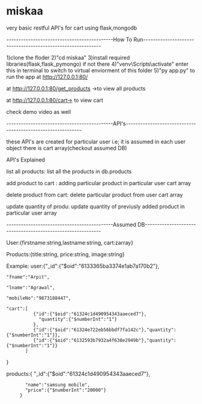 # miskaa
 very basic restful API's for cart using flask,mongodb

--------------------------------------------How To Run------------------------------------------------------------

1)clone the floder 
2)"cd miskaa"
3)install required libraries(flask,flask_pymongo) if not there
4)"venv\Scripts\activate" enter this in terminal to switch to virtual enviorment of this folder
5)"py app.py" to run the app at http://127.0.0.1:80/

at http://127.0.0.1:80/get_products ->to view all products

at http://127.0.0.1:80/cart-> to view cart

check demo video as well

--------------------------------------------API's------------------------------------------------------------

these API's are created for particular user i.e; it is assumed in each user object there is cart array(checkout assumed DB)

API's Explained

list all products: list all the products in db.products

add product to cart : adding particular product in particular user cart array

delete product from cart: delete particular product from user cart array

update quantity of produ: update quantity of previusly added product in particular user array

--------------------------------------------Assumed DB------------------------------------------------------------

User:{firstname:string,lastname:string, cart:zarray}

Products:{title:string, price:string, image:string}

Example: user:{"_id":{"$oid":"6133365ba3374e1ab7a170b2"},

    "fname":"Arpit",
    
    "lname":"Agrawal",
    
    "mobileNo":"9873188447",
        
    "cart":[
              {"id":{"$oid":"61324c1d490954343aaeced7"},
                "quantity":{"$numberInt":"1"}
              },
              {"id":{"$oid":"61324e722eb56bbdf7fa142c"},"quantity":{"$numberInt":"1"}},
              {"id":{"$oid":"6132593b7932a4f638e2949b"},"quantity":{"$numberInt":"1"}}
           ]
 }
 
products:{ 
           "_id":{"$oid":"61324c1d490954343aaeced7"},
           
           "name":"samsung mobile", 
           "price":{"$numberInt":"20000"}
         }


